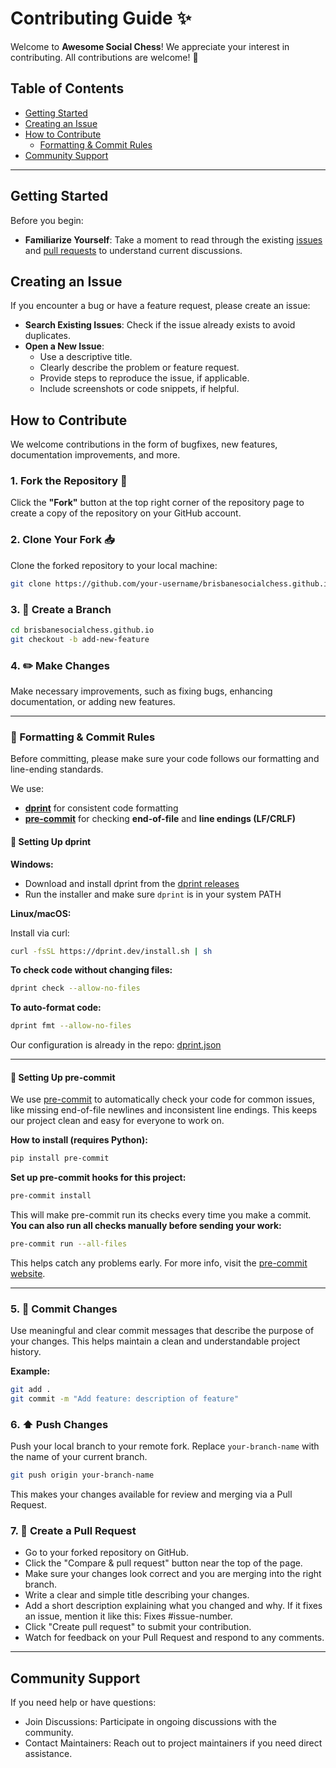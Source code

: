 # Contributing Guide ✨

Welcome to **Awesome Social Chess**! We appreciate your interest in contributing. All contributions are welcome! 💖

## Table of Contents

- [Getting Started](#getting-started)
- [Creating an Issue](#creating-an-issue)
- [How to Contribute](#how-to-contribute)
  - [Formatting & Commit Rules](#-formatting--commit-rules)
- [Community Support](#community-support)

---

## Getting Started

Before you begin:

- **Familiarize Yourself**: Take a moment to read through the existing [issues](https://github.com/brisbanesocialchess/brisbanesocialchess.github.io/issues) and [pull requests](https://github.com/brisbanesocialchess/brisbanesocialchess.github.io/pulls) to understand current discussions.

## Creating an Issue

If you encounter a bug or have a feature request, please create an issue:

- **Search Existing Issues**: Check if the issue already exists to avoid duplicates.
- **Open a New Issue**:
  - Use a descriptive title.
  - Clearly describe the problem or feature request.
  - Provide steps to reproduce the issue, if applicable.
  - Include screenshots or code snippets, if helpful.

## How to Contribute

We welcome contributions in the form of bugfixes, new features, documentation improvements, and more.

### 1. Fork the Repository 🔗

Click the **"Fork"** button at the top right corner of the repository page to create a copy of the repository on your GitHub account.

### 2. Clone Your Fork 📥

Clone the forked repository to your local machine:

```bash
git clone https://github.com/your-username/brisbanesocialchess.github.io.git
```

### 3. 🌿 Create a Branch

```bash
cd brisbanesocialchess.github.io
git checkout -b add-new-feature
```

### 4. ✏️ Make Changes

Make necessary improvements, such as fixing bugs, enhancing documentation, or adding new features.

---

### 📐 Formatting & Commit Rules

Before committing, please make sure your code follows our formatting and line-ending standards.

We use:

- [**dprint**](https://dprint.dev) for consistent code formatting
- [**pre-commit**](https://pre-commit.com) for checking **end-of-file** and **line endings (LF/CRLF)**

#### 🔧 Setting Up dprint

**Windows:**

- Download and install dprint from the [dprint releases](https://github.com/dprint/dprint/releases)
- Run the installer and make sure `dprint` is in your system PATH

**Linux/macOS:**

Install via curl:

```bash
curl -fsSL https://dprint.dev/install.sh | sh
```

**To check code without changing files:**

```bash
dprint check --allow-no-files
```

**To auto-format code:**

```bash
dprint fmt --allow-no-files
```

Our configuration is already in the repo: [dprint.json](./dprint.json)

---

#### 🧪 Setting Up pre-commit

We use [pre-commit](https://pre-commit.com/) to automatically check your code for common issues, like missing end-of-file newlines and inconsistent line endings. This keeps our project clean and easy for everyone to work on.

**How to install (requires Python):**

```bash
pip install pre-commit
```

**Set up pre-commit hooks for this project:**

```bash
pre-commit install
```

This will make pre-commit run its checks every time you make a commit.
**You can also run all checks manually before sending your work:**

```bash
pre-commit run --all-files
```

This helps catch any problems early.
For more info, visit the [pre-commit website](https://pre-commit.com/).

---

### 5. 📝 Commit Changes

Use meaningful and clear commit messages that describe the purpose of your changes. This helps maintain a clean and understandable project history.

**Example:**

```bash
git add .
git commit -m "Add feature: description of feature"
```

### 6. ⬆️ Push Changes

Push your local branch to your remote fork. Replace `your-branch-name` with the name of your current branch.

```bash
git push origin your-branch-name
```

This makes your changes available for review and merging via a Pull Request.

### 7. 🔄 Create a Pull Request

- Go to your forked repository on GitHub.
- Click the "Compare & pull request" button near the top of the page.
- Make sure your changes look correct and you are merging into the right branch.
- Write a clear and simple title describing your changes.
- Add a short description explaining what you changed and why. If it fixes an issue, mention it like this: Fixes #issue-number.
- Click "Create pull request" to submit your contribution.
- Watch for feedback on your Pull Request and respond to any comments.

---

## Community Support

If you need help or have questions:

- Join Discussions: Participate in ongoing discussions with the community.
- Contact Maintainers: Reach out to project maintainers if you need direct assistance.
